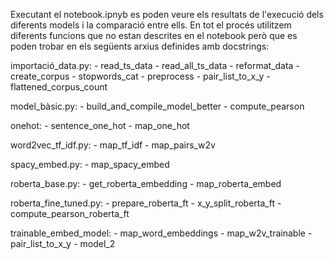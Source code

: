 Executant el notebook.ipnyb es poden veure els resultats de l'execució dels diferents models i la comparació entre ells. En tot el procés utilitzem diferents funcions que no estan descrites en el notebook però que es poden trobar en els següents arxius definides amb docstrings:

importació_data.py:
    - read_ts_data
    - read_all_ts_data
    - reformat_data
    - create_corpus
    - stopwords_cat
    - preprocess
    - pair_list_to_x_y
    - flattened_corpus_count

model_bàsic.py:
    - build_and_compile_model_better
    - compute_pearson

onehot:
    - sentence_one_hot
    - map_one_hot

word2vec_tf_idf.py:
    - map_tf_idf
    - map_pairs_w2v

spacy_embed.py:
    - map_spacy_embed

roberta_base.py:
    - get_roberta_embedding
    - map_roberta_embed

roberta_fine_tuned.py:
    - prepare_roberta_ft
    - x_y_split_roberta_ft
    - compute_pearson_roberta_ft

trainable_embed_model:
    - map_word_embeddings
    - map_w2v_trainable
    - pair_list_to_x_y
    - model_2

